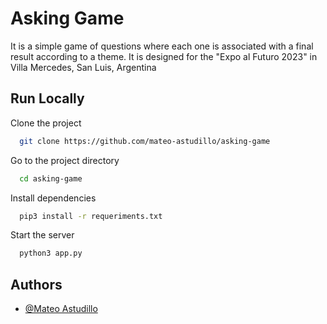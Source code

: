 # Asking Game

It is a simple game of questions where each one is associated with a final result according to a theme.
It is designed for the "Expo al Futuro 2023" in Villa Mercedes, San Luis, Argentina

## Run Locally

Clone the project

```bash
  git clone https://github.com/mateo-astudillo/asking-game
```

Go to the project directory

```bash
  cd asking-game
```

Install dependencies

```bash
  pip3 install -r requeriments.txt
```

Start the server

```bash
  python3 app.py
```


## Authors

- [@Mateo Astudillo](https://www.github.com/mateo-astudillo)

